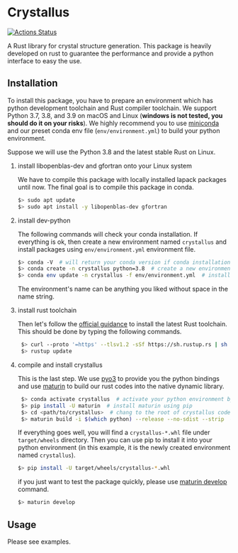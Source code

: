 # Crystallus

[![Actions Status](https://github.com/yoshida-lab/crystallus/workflows/tests/badge.svg)](https://github.com/yoshida-lab/crystallus/actions)

A Rust library for crystal structure generation.
This package is heavily developed on rust to guarantee the performance and provide a python interface to easy the use.

## Installation

To install this package, you have to prepare an environment which has python development toolchain and Rust compiler toolchain.
We support Python 3.7, 3.8, and 3.9 on macOS and Linux (**windows is not tested, you should do it on your risks**).
We highly recommend you to use [miniconda](https://docs.conda.io/en/latest/miniconda.html) and our preset conda env file (`env/environment.yml`) to build your python environment.

Suppose we will use the Python 3.8 and the latest stable Rust on Linux.

1. install libopenblas-dev and gfortran onto your Linux system

    We have to compile this package with locally installed lapack packages until now. The final goal is to compile this package in conda.

    ```bash
    $> sudo apt update
    $> sudo apt install -y libopenblas-dev gfortran
    ```

2. install dev-python

    The following commands will check your conda installation. If everything is ok, then create a new environment named `crystallus` and install packages using `env/environment.yml` environment file.

    ```bash
    $> conda -V  # will return your conda version if conda installation is ok
    $> conda create -n crystallus python=3.8  # create a new environment with python3.7 and name it *crystallus*.
    $> conda env update -n crystallus -f env/environment.yml  # install packages which are listed in `environment.yml` file.
    ```

    The environment's name can be anything you liked without space in the name string.

3. install rust toolchain

    Then let's follow the [official guidance](https://www.rust-lang.org/tools/install) to install the latest Rust toolchain. This should be done by typing the following commands.

    ```bash
     $> curl --proto '=https' --tlsv1.2 -sSf https://sh.rustup.rs | sh
     $> rustup update
    ```

4. compile and install crystallus

    This is the last step.
    We use [pyo3](https://github.com/PyO3/pyo3) to provide you the python bindings and use [maturin](https://github.com/PyO3/maturin) to build our rust codes into the native dynamic library.

    ```bash
     $> conda activate crystallus  # activate your python environment by name
     $> pip install -U maturin  # install maturin using pip
     $> cd <path/to/crystallus>  # chang to the root of crystallus codes
     $> maturin build -i $(which python) --release --no-sdist --strip  # build package
    ```

    If everything goes well, you will find a `crystallus-*.whl` file under `target/wheels` directory.
    Then you can use pip to install it into your python environment (in this example, it is the newly created environment named `crystallus`).

    ```bash
    $> pip install -U target/wheels/crystallus-*.whl
    ```

    if you just want to test the package quickly, please use [maturin develop](https://maturin.rs/tutorial.html#build-and-install-the-module-with-maturin-develop) command.

    ```bash
    $> maturin develop
    ```

## Usage

Please see examples.
